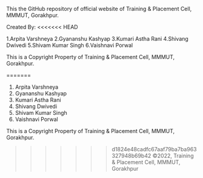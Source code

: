 This the GitHub repository of official website of Training & Placement Cell, MMMUT, Gorakhpur.

Created By:
<<<<<<< HEAD

1.Arpita Varshneya
2.Gyananshu Kashyap
3.Kumari Astha Rani
4.Shivang Dwivedi
5.Shivam Kumar Singh
6.Vaishnavi Porwal

This is a Copyright Property of Training & Placement Cell, MMMUT, Gorakhpur.

=======
1. Arpita Varshneya
2. Gyananshu Kashyap
3. Kumari Astha Rani
4. Shivang Dwivedi
5. Shivam Kumar Singh
6. Vaishnavi Porwal

This is a Copyright Property of Training & Placement Cell, MMMUT, Gorakhpur.

>>>>>>> d1824e48cadfc67aaf79ba7ba963327948b69b42
©2022, Training & Placement Cell, MMMUT, Gorakhpur
